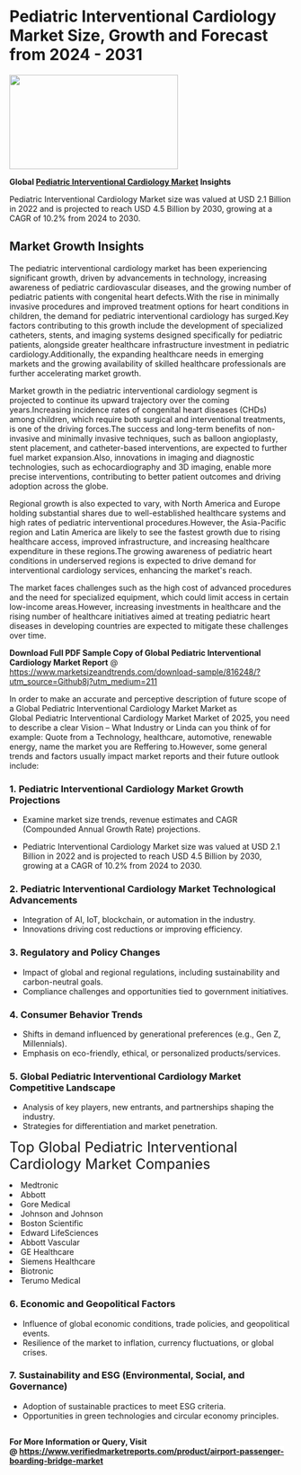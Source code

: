 <H1>Pediatric Interventional Cardiology Market Size, Growth and Forecast from 2024 - 2031</H1><img class="aligncenter size-medium wp-image-584254" src="https://thirdeyenews.in/wp-content/uploads/2024/09/Global-Market-Research-300x168.jpeg" alt="" width="300" height="168" /><p><strong>Global&nbsp;<a href="https://www.marketsizeandtrends.com/download-sample/816248/?utm_source=Github8j?utm_medium=211">Pediatric Interventional Cardiology Market</a> Insights</strong></p><p>Pediatric Interventional Cardiology Market size was valued at USD 2.1 Billion in 2022 and is projected to reach USD 4.5 Billion by 2030, growing at a CAGR of 10.2% from 2024 to 2030.</p><p><h2>Market Growth Insights</h2> <p>The pediatric interventional cardiology market has been experiencing significant growth, driven by advancements in technology, increasing awareness of pediatric cardiovascular diseases, and the growing number of pediatric patients with congenital heart defects.With the rise in minimally invasive procedures and improved treatment options for heart conditions in children, the demand for pediatric interventional cardiology has surged.Key factors contributing to this growth include the development of specialized catheters, stents, and imaging systems designed specifically for pediatric patients, alongside greater healthcare infrastructure investment in pediatric cardiology.Additionally, the expanding healthcare needs in emerging markets and the growing availability of skilled healthcare professionals are further accelerating market growth.</p> <p>Market growth in the pediatric interventional cardiology segment is projected to continue its upward trajectory over the coming years.Increasing incidence rates of congenital heart diseases (CHDs) among children, which require both surgical and interventional treatments, is one of the driving forces.The success and long-term benefits of non-invasive and minimally invasive techniques, such as balloon angioplasty, stent placement, and catheter-based interventions, are expected to further fuel market expansion.Also, innovations in imaging and diagnostic technologies, such as echocardiography and 3D imaging, enable more precise interventions, contributing to better patient outcomes and driving adoption across the globe.</p> <p>Regional growth is also expected to vary, with North America and Europe holding substantial shares due to well-established healthcare systems and high rates of pediatric interventional procedures.However, the Asia-Pacific region and Latin America are likely to see the fastest growth due to rising healthcare access, improved infrastructure, and increasing healthcare expenditure in these regions.The growing awareness of pediatric heart conditions in underserved regions is expected to drive demand for interventional cardiology services, enhancing the market's reach.</p> <p>The market faces challenges such as the high cost of advanced procedures and the need for specialized equipment, which could limit access in certain low-income areas.However, increasing investments in healthcare and the rising number of healthcare initiatives aimed at treating pediatric heart diseases in developing countries are expected to mitigate these challenges over time.</p> <p><span class=""><strong>Download Full PDF Sample Copy of Global Pediatric Interventional Cardiology Market Report</strong> @ <a href="https://www.marketsizeandtrends.com/download-sample/816248/?utm_source=Github8j?utm_medium=211" target="_blank">https://www.marketsizeandtrends.com/download-sample/816248/?utm_source=Github8j?utm_medium=211</a></span></p><p>In order to make an accurate and perceptive description of future scope of a Global&nbsp;Pediatric Interventional Cardiology Market Market as Global&nbsp;Pediatric Interventional Cardiology Market Market of 2025, you need to describe a clear Vision &ndash; What Industry or Linda can you think of for example: Quote from a Technology, healthcare, automotive, renewable energy, name the market you are Reffering to.However, some general trends and factors usually impact market reports and their future outlook include:</p><h3>1.&nbsp;<strong>Pediatric Interventional Cardiology Market Growth Projections</strong></h3><ul><li>Examine market size trends, revenue estimates and CAGR (Compounded Annual Growth Rate) projections.</li><li><p>Pediatric Interventional Cardiology Market size was valued at USD 2.1 Billion in 2022 and is projected to reach USD 4.5 Billion by 2030, growing at a CAGR of 10.2% from 2024 to 2030.</p></li></ul><h3>2.&nbsp;<strong>Pediatric Interventional Cardiology Market Technological Advancements</strong></h3><ul><li>Integration of AI, IoT, blockchain, or automation in the industry.</li><li>Innovations driving cost reductions or improving efficiency.</li></ul><h3>3.&nbsp;<strong>Regulatory and Policy Changes</strong></h3><ul><li>Impact of global and regional regulations, including sustainability and carbon-neutral goals.</li><li>Compliance challenges and opportunities tied to government initiatives.</li></ul><h3>4.&nbsp;<strong>Consumer Behavior Trends</strong></h3><ul><li>Shifts in demand influenced by generational preferences (e.g., Gen Z, Millennials).</li><li>Emphasis on eco-friendly, ethical, or personalized products/services.</li></ul><h3>5.&nbsp;<strong>Global Pediatric Interventional Cardiology Market Competitive Landscape</strong></h3><ul><li>Analysis of key players, new entrants, and partnerships shaping the industry.</li><li>Strategies for differentiation and market penetration.</li></ul><p data-pm-slice="1 1 []"><span style="color: inherit; font-family: inherit; font-size: 25px;">Top Global Pediatric Interventional Cardiology Market Companies</span></p><div class="" data-test-id=""><p><li>Medtronic</li><li> Abbott</li><li> Gore Medical</li><li> Johnson and Johnson</li><li> Boston Scientific</li><li> Edward LifeSciences</li><li> Abbott Vascular</li><li> GE Healthcare</li><li> Siemens Healthcare</li><li> Biotronic</li><li> Terumo Medical</li></p></div><h3>6.&nbsp;<strong>Economic and Geopolitical Factors</strong></h3><ul><li>Influence of global economic conditions, trade policies, and geopolitical events.</li><li>Resilience of the market to inflation, currency fluctuations, or global crises.</li></ul><h3>7.&nbsp;<strong>Sustainability and ESG (Environmental, Social, and Governance)</strong></h3><ul><li>Adoption of sustainable practices to meet ESG criteria.</li><li>Opportunities in green technologies and circular economy principles.</li></ul><h2><strong style="font-size: 14px;">For More Information or Query, Visit @&nbsp;</strong><a style="background-color: #ffffff; font-size: 14px;" href="https://www.marketsizeandtrends.com/report/pediatric-interventional-cardiology-market/" target="_blank">https://www.verifiedmarketreports.com/product/airport-passenger-boarding-bridge-market</a></h2>
